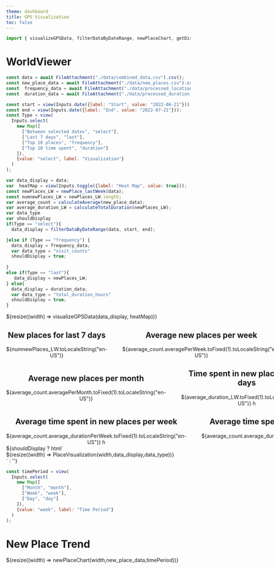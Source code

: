 ```yaml
---
theme: dashboard
title: GPS Visualization 
toc: false
---
```



<style>
  .my-cluster-icon {
    width: 40px;
    height: 40px;
    border: 2px solid #ffffff;
    border-radius: 50%;
    background: rgba(255, 255, 255, 0.6); /* Lightly transparent white background */
    color: #000; /* Text color changed to black */
    text-align: center;
    line-height: 40px; /* Same as the icon height */
    font-size: 16px; /* Adjust font size as needed */
    font-weight: bold;
    text-shadow: 0 0 3px #fff; /* White text shadow */
  }

</style>



```js
import { visualizeGPSData, filterDataByDateRange, newPlaceChart, getDistance, isNewPlace , newPlace_lastWeek, calculateAverage, calculateTotalDuration, PlaceVisualization} from "./components/charts.js";

```

# WorldViewer

```js
const data = await FileAttachment("./data/combined_data.csv").csv();
const new_place_data = await FileAttachment("./data/new_places.csv").csv();
const  frequency_data = await FileAttachment("./data/processed_locations.csv").csv();
const  duration_data = await FileAttachment("./data/processed_duration.csv").csv();

const start = view(Inputs.date({label: "Start", value: "2022-06-21"}));
const end = view(Inputs.date({label: "End", value: "2022-07-21"}));
const Type = view(
  Inputs.select(
    new Map([
      ["Between selected dates", "select"],
      ["Last 7 days", "last"],
      ["Top 10 places", "frequency"],
      ["Top 10 time spent", "duration"]
    ]),
    {value: "select", label: "Visualization"}
  )
);

```

```js
var data_display = data;
var  heatMap = view(Inputs.toggle({label: "Heat Map", value: true}));
const newPlaces_LW = newPlace_lastWeek(data);
const numnewPlaces_LW = newPlaces_LW.length;
var average_count = calculateAverage(new_place_data);
var average_duration_LW = calculateTotalDuration(newPlaces_LW);
var data_type
var shouldDisplay
if(Type == "select"){
  data_display = filterDataByDateRange(data, start, end);

}else if (Type == "frequency") {
  data_display = frequency_data;
  var data_type = "visit_counts"
  shouldDisplay = true;
  
}
else if(Type == "last"){
   data_display = newPlaces_LW;
} else{
  data_display = duration_data;
  var data_type = "total_duration_hours"
  shouldDisplay = true;
}
```


<div class="grid grid-cols-3">
  <div class="card grid-colspan-2 grid-rowspan-3">
      ${resize((width) => visualizeGPSData(data_display, heatMap))}
  </div>

  <div class="card" style="display: flex; justify-content: space-between; align-items: center;">
    <div style="flex: 1; text-align: center;">
      <h2>New places for last 7 days</h2>
      <span class="big">${numnewPlaces_LW.toLocaleString("en-US")}</span>
    </div>
    <div style="border-left: 1px solid #ccc; height: 100%; margin: 0 20px;"></div> 
    <div style="flex: 1; text-align: center;">
      <h2>Average new places per week</h2>
      <span class="big">${average_count.averagePerWeek.toFixed(1).toLocaleString("en-US")}</span>
    </div>
  </div>
  <div class="card" style="display: flex; justify-content: space-between; align-items: center;">
    <div style="flex: 1; text-align: center;">
      <h2>Average new places per month</h2>
      <span class="big">${average_count.averagePerMonth.toFixed(1).toLocaleString("en-US")}</span>
    </div>
    <div style="border-left: 1px solid #ccc; height: 100%; margin: 0 20px;"></div> 
    <div style="flex: 1; text-align: center;">
      <h2>Time spent in new places last 7 days</h2>
      <span class="big">${average_duration_LW.toFixed(1).toLocaleString("en-US")} h</span>
      </div>


  </div>
  <div class="card" style="display: flex; justify-content: space-between; align-items: center;">
    <div style="flex: 1; text-align: center;">
      <h2>Average time spent in new places per week</h2>
      <span class="big">${average_count.average_durationPerWeek.toFixed(1).toLocaleString("en-US")} h</span>
    </div>
    <div style="border-left: 1px solid #ccc; height: 100%; margin: 0 20px;"></div> 
    <div style="flex: 1; text-align: center;">
      <h2>Average time spent in new places per month</h2>
      <span class="big">${average_count.average_durationPerMonth.toFixed(1).toLocaleString("en-US")} h</span>
    </div>
  </div>

</div>


<div class="grid grid-cols-1">
  ${shouldDisplay ? html`<div class="card">${resize((width) => PlaceVisualization(width,data_display,data_type))}</div>` : ''}
</div>

```js
const timePeriod = view(
  Inputs.select(
    new Map([
      ["Month", "month"],
      ["Week", "week"],
      ["Day", "day"]
    ]),
    {value: "week", label: "Time Period"}
  )
);


```

# New Place Trend

<div class="grid grid-cols-1">
  <div class="card">
    ${resize((width) => newPlaceChart(width,new_place_data,timePeriod))}
  </div>
</div>
